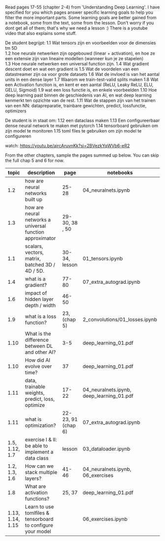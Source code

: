 Read pages 17-55 (chapter 2-4) from 'Understanding Deep Learning'. I have specified for you which pages answer specific learning goals to help you filter the more important parts.
Some learning goals are better gained from a notebook, some from the text, some from the lesson. Don't worry if you dont get all of them; that's why we need a lesson :)
There is a youtube video that also explains some stuff.

De student begrijpt:
1.1 Wat tensors zijn en voorbeelden voor de dimensies tm 5D  
1.2 hoe neurale netwerken zijn opgebouwd (linear + activation), en hoe ze een extensie zijn van lineaire modellen (wanneer kun je ze stapelen)  
1.3 Hoe neurale netwerken een universal function zijn.
1.4 Wat gradient descent doet en wat een gradient is
1.5 Wat de voordelen van een datastreamer zijn oa voor grote datasets
1.6 Wat de invloed is van het aantal units in een dense layer
1.7 Waarom we train-test-valid splits maken
1.8 Wat een Activation function is, en kent er een aantal (ReLU, Leaky ReLU, ELU, GELU, Sigmoid)
1.9 wat een loss functie is, en enkele voorbeelden
1.10 Hoe deep learning past binnen de geschiedenis van AI, en wat deep learning kenmerkt ten opzichte van de rest.
1.11 Wat de stappen zijn van het trainen van een NN: datapreparatie, trainbare gewichten, predict, lossfunctie, optimizers

De student is in staat om:
1.12 een dataclass maken
1.13 Een configureerbaar dense neural network te maken met pytorch
1.14 tensorboard gebruiken om zijn model te monitoren
1.15 toml files te gebruiken om zijn model te configureren

watch: https://youtu.be/aircAruvnKk?si=2BVezkYqWVb6-eR2

From the other chapters, sample the pages summed up below. You can skip the full chap 5 and 6 for now.

|                topic | description                                                |              page | notebooks                                 |
|--------------------- | -----------------------------------------------------------|     ------------- | -----------------------                   |
|                  1.2 | how are neural networks built up                           |             25-28 | 04_neuralnets.ipynb                       |
|                  1.3 | how are neural networks a universal function approximator  |    29-30, 38 , 50 |                                           |
|                  1.1 | scalars, vectors, matrix, batched 3D / 4D / 5D.            |     30-34, lesson | 01_tensors.ipynb                          |
|                  1.4 | what is a gradient?                                        |             77-80 | 07_extra_autograd.ipynb                   |
|                  1.6 | impact of hidden layer depth / width                       |             46-50 |                                           |
|                 1.9 | what is a loss function?                                   |     23, (chap 5)  | 2_convolutions/01_losses.ipynb            |
|                 1.10 | What is the difference between DL and other AI?            |               3-5 | deep_learning_01.pdf                      |
|                 1.10 | How did AI evolve over time?                               |                37 | deep_learning_01.pdf                      |
|                 1.11 | data, trainable weights, predict, loss, optimize           |             17-22 | 04_neuralnets.ipynb, deep_learning_01.pdf |
|                 1.11 | what is optimization?                                      | 22-23, 91 (chap 6)| 07_extra_autograd.ipynb                   |
|       1.5, 1.12, 1.7 | exercise I & II: be able to implement a data class         |     lesson        | 03_dataloader.ipynb                       |
|        1.2, 1.3, 1.6 | How can we stack multiple layers?                          |             41-46 | 04_neuralnets.ipynb, 06_exercises         |
|                  1.8 | What are activation functions?                             |            25, 37 | deep_learning_01.pdf                      |
|1.13, 1.14, 1.15  | Learn to use tomlfiles & tensorboard to configure your model     |                   | 06_exercises.ipynb                        |
